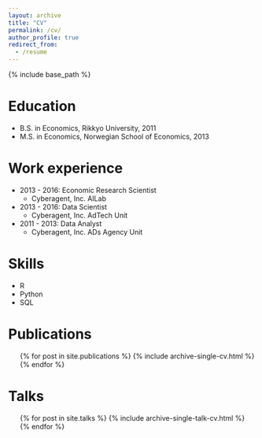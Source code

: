 ```yaml
---
layout: archive
title: "CV"
permalink: /cv/
author_profile: true
redirect_from:
  - /resume
---
```


{% include base_path %}

Education
======
* B.S. in Economics, Rikkyo University, 2011
* M.S. in Economics, Norwegian School of Economics, 2013

Work experience
======
* 2013 - 2016: Economic Research Scientist
  * Cyberagent, Inc. AILab
* 2013 - 2016: Data Scientist
  * Cyberagent, Inc. AdTech Unit
* 2011 - 2013: Data Analyst
  * Cyberagent, Inc. ADs Agency Unit
  
Skills
======
* R
* Python
* SQL

Publications
======
  <ul>{% for post in site.publications %}
    {% include archive-single-cv.html %}
  {% endfor %}</ul>
  
Talks
======
  <ul>{% for post in site.talks %}
    {% include archive-single-talk-cv.html %}
  {% endfor %}</ul>
  